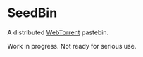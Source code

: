 # SeedBin

A distributed [WebTorrent](https://webtorrent.io/) pastebin.

Work in progress. Not ready for serious use.